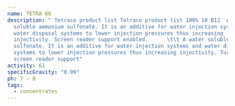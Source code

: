 ```yaml
---
name: TETRA 68
description: " Tetraco product list Tetraco product list 100% 10 B12  A water
  soluble ammonium sulfonate. It is an additive for water injection systems and
  water disposal systems to lower injection pressures thus increasing
  injectivity. Screen reader support enabled.      \t\t A water soluble ammonium
  sulfonate. It is an additive for water injection systems and water disposal
  systems to lower injection pressures thus increasing injectivity. Turn on
  screen reader support"
activity: 61
specificGravity: "0.99"
ph: 7 – 8
tags:
  - concentrates
---
```

